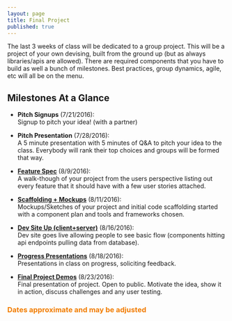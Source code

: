 ```yaml
---
layout: page
title: Final Project
published: true
---
```



The last 3 weeks of class will be dedicated to a group project.  This will be a project of your own devising, built from the ground up (but as always libraries/apis are allowed).  There are required components that you have to build as well a bunch of milestones. Best practices, group dynamics, agile, etc will all be on the menu.



## Milestones At a Glance

* **Pitch Signups** (7/21/2016):<br>
  Signup to pitch your idea! (with a partner)

* **Pitch Presentation** (7/28/2016):<br>
  A 5 minute presentation with 5 minutes of Q&A to pitch your idea to the class. Everybody will rank their top choices and groups will be formed that way.

* **[Feature Spec](feature-spec)** (8/9/2016):<br>
  A walk-though of your project from the users perspective listing out every feature that it should have with a few user stories attached.

* **[Scaffolding + Mockups](mockups)** (8/11/2016):<br>
  Mockups/Sketches of your project and initial code scaffolding started with a component plan and tools and frameworks chosen.

* **[Dev Site Up (client+server)](dev-site)** (8/16/2016):<br>
  Dev site goes live allowing people to see basic flow (components hitting api endpoints pulling data from database).

* **[Progress Presentations](progress)** (8/18/2016):<br>
  Presentations in class on progress, soliciting feedback.

* **[Final Project Demos](final)** (8/23/2016):<br>
  Final presentation of project. Open to public. Motivate the idea, show it in action, discuss challenges and any user testing.


### <span style="color: #F27D00">Dates approximate and may be adjusted</span> ##


<!-- * Pitch Proposals (due 7/21/2016):  This will be your chance to submit an idea that you would like to pitch.  As the person submitting the idea you'll need to think a little bit about scope and feasibility.  Deliverables: proposal form.<br>
  ![](http://i.giphy.com/IH3ZwYeR9AlP2.gif){: .fancy .tiny}

* Pitch Presentation (7/28/2016):  A 5 minute presentation with 5 minutes of Q&A to pitch your idea to the class. Deliverables: pitch deck.<br>
  ![](http://i.giphy.com/nldqZAXfXH6I8.gif){: .fancy .tiny}

* Feature Spec (8/2/2016):  A walk-though of your project from the users perspective listing out every feature that it should have.<br>
  ![](http://i.giphy.com/13NR9a0aYuYMy4.gif){: .fancy .tiny}

* Scaffolding + Mockups (8/9/2016):  Mockups/Sketches of your project and initial code scaffolding started with a component plan and tools and frameworks chosen.<br>
  ![](http://i.giphy.com/GWbMbUysgsIda.gif){: .fancy .tiny}

* Dev Site Up (client+server) (8/11/2016):  Dev site goes live allowing people to see basic flow (components hitting api endpoints pulling data from database).<br>
  ![](http://i.giphy.com/IU9JNuUSmxZTy.gif){: .fancy .tiny}

* Progress Presentations (8/16/2016):  Presentations in class on progress, soliciting feedback.<br>
  ![](http://i.giphy.com/gPLD7lIdSo3Pq.gif){: .fancy .tiny}

* Final Project Demo (8/23/2016):  Final presentation of project. Open to public. Motivate the idea, show it in action, discuss challenges and any user testing.<br>
  ![](http://i.giphy.com/p9O75RBS946He.gif){: .fancy .tiny} -->
